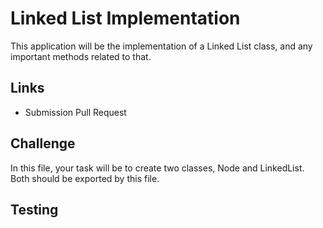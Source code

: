 # Linked List Implementation
This application will be the implementation of a Linked List class, and any important methods related to that.
    
## Links
* Submission Pull Request

## Challenge
In this file, your task will be to create two classes, Node and LinkedList. Both should be exported by this file.

## Testing
<!-- Description of how to run your tests -->